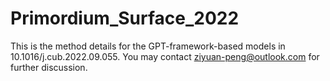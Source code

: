 # Primordium_Surface_2022
This is the method details for the GPT-framework-based models in 10.1016/j.cub.2022.09.055. You may contact ziyuan-peng@outlook.com for further discussion.
